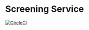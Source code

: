 # Screening Service

[![CircleCI](https://circleci.com/gh/loanfulfilment/loan-gateway.svg?style=svg)](https://circleci.com/gh/loanfulfilment/screening-service)



